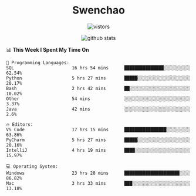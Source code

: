<h1 align="center">Swenchao</h3>

<p align="center">
  <img src="https://visitor-badge.glitch.me/badge?page_id=Swenchao" alt="vistors" />
</p>

<p align="center">
  <img src="https://github-readme-stats.vercel.app/api?username=Swenchao&count_private=true&show_icons=true&theme=vue-dark&hide_title=true" alt="github stats" />
</p>

<!--START_SECTION:waka-->
📊 **This Week I Spent My Time On** 

```text
💬 Programming Languages: 
SQL                      16 hrs 54 mins      ███████████████░░░░░░░░░░   62.54% 
Python                   5 hrs 27 mins       █████░░░░░░░░░░░░░░░░░░░░   20.17% 
Bash                     2 hrs 42 mins       ██░░░░░░░░░░░░░░░░░░░░░░░   10.02% 
Other                    54 mins             ░░░░░░░░░░░░░░░░░░░░░░░░░   3.37% 
Java                     42 mins             ░░░░░░░░░░░░░░░░░░░░░░░░░   2.6%

🔥 Editors: 
VS Code                  17 hrs 15 mins      ████████████████░░░░░░░░░   63.86% 
PyCharm                  5 hrs 27 mins       █████░░░░░░░░░░░░░░░░░░░░   20.16% 
IntelliJ                 4 hrs 19 mins       ████░░░░░░░░░░░░░░░░░░░░░   15.97%

💻 Operating System: 
Windows                  23 hrs 28 mins      █████████████████████░░░░   86.82% 
Mac                      3 hrs 33 mins       ███░░░░░░░░░░░░░░░░░░░░░░   13.18%

```


<!--END_SECTION:waka-->
